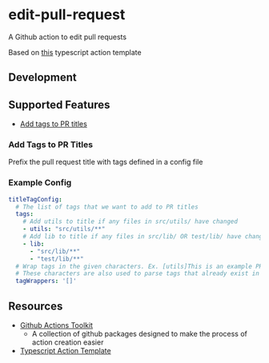 # edit-pull-request
A Github action to edit pull requests

Based on [this](https://github.com/actions/typescript-action) typescript action template

## Development

## Supported Features
- [Add tags to PR titles](#ad-tags-to-pr-titles)

### Add Tags to PR Titles
Prefix the pull request title with tags defined in a config file

### Example Config
```yml
titleTagConfig:
  # The list of tags that we want to add to PR titles
  tags:
    # Add utils to title if any files in src/utils/ have changed
    - utils: "src/utils/**"
    # Add lib to title if any files in src/lib/ OR test/lib/ have changed
    - lib:
      - "src/lib/**"
      - "test/lib/**"
  # Wrap tags in the given characters. Ex. [utils]This is an example PR title
  # These characters are also used to parse tags that already exist in the title
  tagWrappers: '[]'
```

## Resources
- [Github Actions Toolkit](https://github.com/actions/toolkit)
	- A collection of github packages designed to make the process of action creation easier
- [Typescript Action Template](https://github.com/actions/typescript-action)
